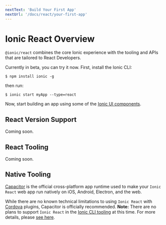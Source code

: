 ```yaml
---
nextText: 'Build Your First App'
nextUrl: '/docs/react/your-first-app'
---
```


# Ionic React Overview

`@ionic/react` combines the core Ionic experience with the tooling and APIs that are tailored to React Developers.

Currently in beta, you can try it now. First, install the Ionic CLI:

```shell
$ npm install ionic -g
```

 then run:

```shell
$ ionic start myApp --type=react
```

Now, start building an app using some of the [Ionic UI components](/docs/components). 

## React Version Support

Coming soon.

## React Tooling

Coming soon.

## Native Tooling

[Capacitor](https://capacitor.ionicframework.com) is the official cross-platform app runtime used to make your `Ionic React` web app run natively on iOS, Android, Electron, and the web. 

While there are no known technical limitations to using `Ionic React` with [Cordova](https://cordova.apache.org/) plugins, Capacitor is officially recommended. **Note:** There are no plans to support `Ionic React` in the [Ionic CLI tooling](/docs/cli) at this time. For more details, please [see here](https://capacitor.ionicframework.com/docs/cordova).